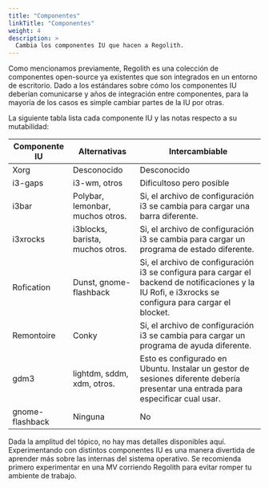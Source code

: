 ```yaml
---
title: "Componentes"
linkTitle: "Componentes"
weight: 4
description: >
  Cambia los componentes IU que hacen a Regolith.
---
```


Como mencionamos previamente, Regolith es una colección de componentes open-source ya existentes que son integrados en un entorno de escritorio. Dado a los estándares sobre cómo los componentes IU deberían comunicarse y años de integración entre componentes, para la mayoría de los casos es simple cambiar partes de la IU por otras.

La siguiente tabla lista cada componente IU y las notas respecto a su mutabilidad:

| Componente IU            | Alternativas           | Intercambiable |
|-------------------|-----------------|------|
| Xorg   | Desconocido        | Desconocido |
| i3-gaps            | i3-wm, otros    | Dificultoso pero posible |
| i3bar      | Polybar, lemonbar, muchos otros.  | Si, el archivo de configuración i3 se cambia para cargar una barra diferente. |
| i3xrocks | i3blocks, barista, muchos otros. | Si, el archivo de configuración i3 se cambia para cargar un programa de estado diferente. |
| Rofication | Dunst, gnome-flashback | Si, el archivo de configuración i3 se configura para cargar el backend de notificaciones y la IU Rofi, e i3xrocks se configura para cargar el blocket. |
| Remontoire | Conky | Si, el archivo de configuración i3 se cambia para cargar un programa de ayuda diferente. |
| gdm3 | lightdm, sddm, xdm, otros. | Esto es configurado en Ubuntu. Instalar un gestor de sesiones diferente debería presentar una entrada para especificar cual usar. |
| gnome-flashback | Ninguna | No | 

Dada la amplitud del tópico, no hay mas detalles disponibles aquí. Experimentando con distintos componentes IU es una manera divertida de aprender más sobre las internas del sistema operativo. Se recomienda primero experimentar en una MV corriendo Regolith para evitar romper tu ambiente de trabajo.